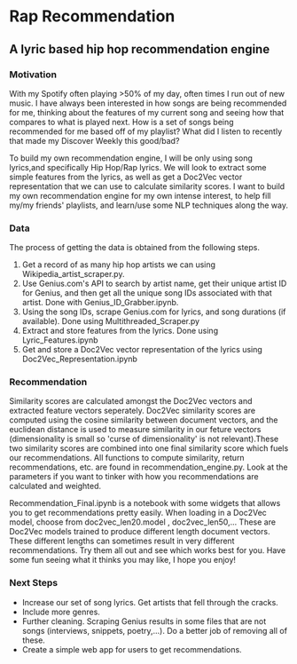 # Rap Recommendation
## A lyric based hip hop recommendation engine

### Motivation
  With my Spotify often playing >50% of my day, often times I run out of new music. I have always been interested in how songs are being recommended for me, thinking about the features of my current song and seeing how that compares to what is played next. How is a set of songs being recommended for me based off of my playlist? What did I listen to recently that made my Discover Weekly this good/bad? 

  To build my own recommendation engine, I will be only using song lyrics,and specifically Hip Hop/Rap lyrics. We will look to extract some simple features from the lyrics, as well as get a Doc2Vec vector representation that we can use to calculate similarity scores. I want to build my own recommendation engine for my own intense interest, to help fill my/my friends' playlists, and learn/use some NLP techniques along the way.
  
### Data
  The process of getting the data is obtained from the following steps.
  
  1. Get a record of as many hip hop artists we can using Wikipedia_artist_scraper.py.
  2. Use Genius.com's API to search by artist name, get their unique artist ID for Genius, and then get all the unique song IDs associated with that artist. Done with Genius_ID_Grabber.ipynb.
  3. Using the song IDs, scrape Genius.com for lyrics, and song durations (if available). Done using Multithreaded_Scraper.py
  4. Extract and store features from the lyrics. Done using Lyric_Features.ipynb
  5. Get and store a Doc2Vec vector representation of the lyrics using Doc2Vec_Representation.ipynb

### Recommendation
  Similarity scores are calculated amongst the Doc2Vec vectors and extracted feature vectors seperately. Doc2Vec similarity scores are computed using the cosine similarity between document vectors, and the euclidean distance is used to measure similarity in our feture vectors (dimensionality is small so 'curse of dimensionality' is not relevant).These two similarity scores are combined into one final similarity score which fuels our recommendations. All functions to compute similarity, return recommendations, etc. are found in recommendation_engine.py. Look at the parameters if you want to tinker with how you recommendations are calculated and weighted.
  
  Recommendation_Final.ipynb is a notebook with some widgets that allows you to get recommendations pretty easily. When loading in a Doc2Vec model, choose from doc2vec_len20.model , doc2vec_len50,... These are Doc2Vec models trained to produce different length document vectors. These different lengths can sometimes result in very different recommendations. Try them all out and see which works best for you. Have some fun seeing what it thinks you may like, I hope you enjoy!
  
### Next Steps
  
  - Increase our set of song lyrics. Get artists that fell through the cracks. 
  - Include more genres.
  - Further cleaning. Scraping Genius results in some files that are not songs (interviews, snippets, poetry,...). Do a better job of removing all of these.
  - Create a simple web app for users to get recommendations.
